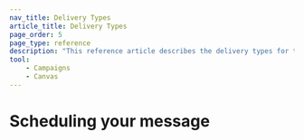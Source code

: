 ```yaml
---
nav_title: Delivery Types
article_title: Delivery Types
page_order: 5
page_type: reference
description: "This reference article describes the delivery types for the entry schedule when building a campaign or Canvas."
tool:
    - Campaigns
    - Canvas
---
```


# Scheduling your message

> 
